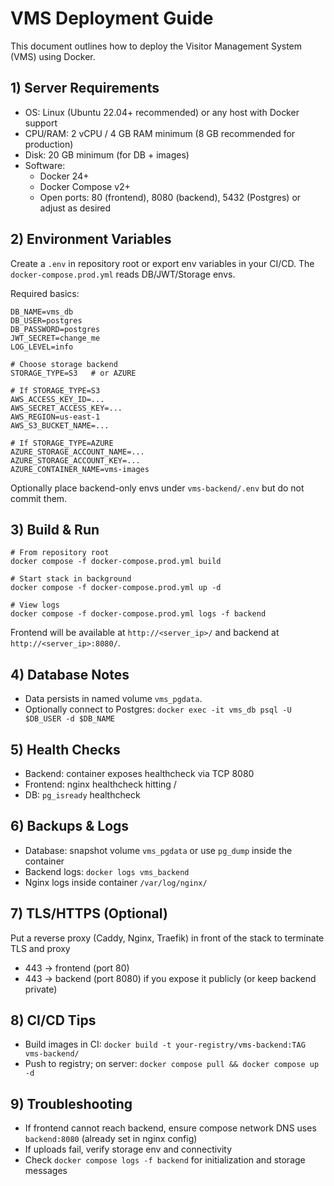# VMS Deployment Guide

This document outlines how to deploy the Visitor Management System (VMS) using Docker.

## 1) Server Requirements

- OS: Linux (Ubuntu 22.04+ recommended) or any host with Docker support
- CPU/RAM: 2 vCPU / 4 GB RAM minimum (8 GB recommended for production)
- Disk: 20 GB minimum (for DB + images)
- Software:
  - Docker 24+
  - Docker Compose v2+
  - Open ports: 80 (frontend), 8080 (backend), 5432 (Postgres) or adjust as desired

## 2) Environment Variables

Create a `.env` in repository root or export env variables in your CI/CD. The `docker-compose.prod.yml` reads DB/JWT/Storage envs.

Required basics:

```
DB_NAME=vms_db
DB_USER=postgres
DB_PASSWORD=postgres
JWT_SECRET=change_me
LOG_LEVEL=info

# Choose storage backend
STORAGE_TYPE=S3   # or AZURE

# If STORAGE_TYPE=S3
AWS_ACCESS_KEY_ID=...
AWS_SECRET_ACCESS_KEY=...
AWS_REGION=us-east-1
AWS_S3_BUCKET_NAME=...

# If STORAGE_TYPE=AZURE
AZURE_STORAGE_ACCOUNT_NAME=...
AZURE_STORAGE_ACCOUNT_KEY=...
AZURE_CONTAINER_NAME=vms-images
```

Optionally place backend-only envs under `vms-backend/.env` but do not commit them.

## 3) Build & Run

```
# From repository root
docker compose -f docker-compose.prod.yml build

# Start stack in background
docker compose -f docker-compose.prod.yml up -d

# View logs
docker compose -f docker-compose.prod.yml logs -f backend
```

Frontend will be available at `http://<server_ip>/` and backend at `http://<server_ip>:8080/`.

## 4) Database Notes

- Data persists in named volume `vms_pgdata`.
- Optionally connect to Postgres:
  `docker exec -it vms_db psql -U $DB_USER -d $DB_NAME`

## 5) Health Checks

- Backend: container exposes healthcheck via TCP 8080
- Frontend: nginx healthcheck hitting /
- DB: `pg_isready` healthcheck

## 6) Backups & Logs

- Database: snapshot volume `vms_pgdata` or use `pg_dump` inside the container
- Backend logs: `docker logs vms_backend`
- Nginx logs inside container `/var/log/nginx/`

## 7) TLS/HTTPS (Optional)

Put a reverse proxy (Caddy, Nginx, Traefik) in front of the stack to terminate TLS and proxy
- 443 -> frontend (port 80)
- 443 -> backend (port 8080) if you expose it publicly (or keep backend private)

## 8) CI/CD Tips

- Build images in CI: `docker build -t your-registry/vms-backend:TAG vms-backend/`
- Push to registry; on server: `docker compose pull && docker compose up -d`

## 9) Troubleshooting

- If frontend cannot reach backend, ensure compose network DNS uses `backend:8080` (already set in nginx config)
- If uploads fail, verify storage env and connectivity
- Check `docker compose logs -f backend` for initialization and storage messages
